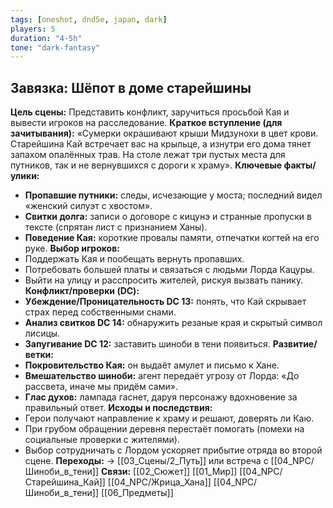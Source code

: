 ```yaml
---
tags: [oneshot, dnd5e, japan, dark]
players: 5
duration: "4-5h"
tone: "dark-fantasy"
---
```


## Завязка: Шёпот в доме старейшины
**Цель сцены:** Представить конфликт, заручиться просьбой Кая и вывести игроков на расследование.
**Краткое вступление (для зачитывания):** «Сумерки окрашивают крыши Мидзунохи в цвет крови. Старейшина Кай встречает вас на крыльце, а изнутри его дома тянет запахом опалённых трав. На столе лежат три пустых места для путников, так и не вернувшихся с дороги к храму».
**Ключевые факты/улики:**
- **Пропавшие путники:** следы, исчезающие у моста; последний видел «женский силуэт с хвостом».
- **Свитки долга:** записи о договоре с кицунэ и странные пропуски в тексте (спрятан лист с признанием Ханы).
- **Поведение Кая:** короткие провалы памяти, отпечатки когтей на его руке.
**Выбор игроков:**
- Поддержать Кая и пообещать вернуть пропавших.
- Потребовать большей платы и связаться с людьми Лорда Кацуры.
- Выйти на улицу и расспросить жителей, рискуя вызвать панику.
**Конфликт/проверки (DC):**
- **Убеждение/Проницательность DC 13:** понять, что Кай скрывает страх перед собственными снами.
- **Анализ свитков DC 14:** обнаружить резаные края и скрытый символ лисицы.
- **Запугивание DC 12:** заставить шиноби в тени появиться.
**Развитие/ветки:**
- **Покровительство Кая:** он выдаёт амулет и письмо к Хане.
- **Вмешательство шиноби:** агент передаёт угрозу от Лорда: «До рассвета, иначе мы придём сами».
- **Глас духов:** лампада гаснет, даруя персонажу вдохновение за правильный ответ.
**Исходы и последствия:**
- Герои получают направление к храму и решают, доверять ли Каю.
- При грубом обращении деревня перестаёт помогать (помехи на социальные проверки с жителями).
- Выбор сотрудничать с Лордом ускоряет прибытие отряда во второй сцене.
**Переходы:** → [[03_Сцены/2_Путь]] или встреча с [[04_NPC/Шиноби_в_тени]]
**Связи:** [[02_Сюжет]] [[01_Мир]] [[04_NPC/Старейшина_Кай]] [[04_NPC/Жрица_Хана]] [[04_NPC/Шиноби_в_тени]] [[06_Предметы]]
